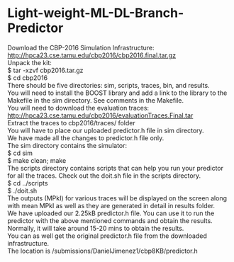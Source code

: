 # Light-weight-ML-DL-Branch-Predictor
Download the CBP-2016 Simulation Infrastructure: http://hpca23.cse.tamu.edu/cbp2016/cbp2016.final.tar.gz <br>
Unpack the kit: <br>
$ tar -xzvf cbp2016.tar.gz <br>
$ cd cbp2016 <br>
There should be five directories: sim, scripts, traces, bin, and results. <br>
You will need to install the BOOST library and add a link to the library to the Makefile in the sim directory. See comments in the Makefile. <br>
You will need to download the evaluation traces: http://hpca23.cse.tamu.edu/cbp2016/evaluationTraces.Final.tar <br>
Extract the traces to cbp2016/traces/ folder <br>
You will have to place our uploaded predictor.h file in sim directory. <br>
We have made all the changes to predictor.h file only. <br>
The sim directory contains the simulator: <br>
$ cd sim <br>
$ make clean; make <br>
The scripts directory contains scripts that can help you run your predictor for all the traces.  Check out the doit.sh file in the scripts directory. <br>
$ cd ../scripts <br>
$ ./doit.sh <br>
The outputs (MPkI) for various traces will be displayed on the screen along with mean MPkI as well as they are generated in detail in results folder. <br>
We have uploaded our 2.25kB predictor.h file. You can use it to run the predictor with the above mentioned commands and obtain the results. <br>
Normally, it will take around 15-20 mins to obtain the results. <br>
You can as well get the original predictor.h file from the downloaded infrastructure. <br>
The location is /submissions/DanielJimenez1/cbp8KB/predictor.h <br>
